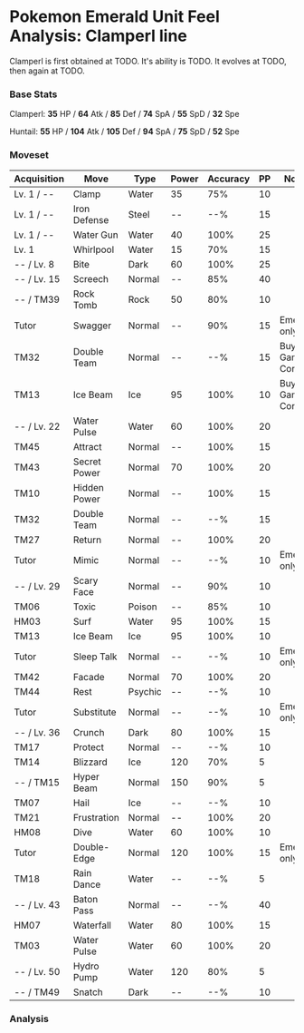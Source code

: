 # Pokemon Emerald Unit Feel Analysis: Clamperl line

Clamperl is first obtained at TODO. It's ability is TODO. It evolves at TODO, then again at TODO.

### Base Stats

Clamperl: **35** HP / **64** Atk / **85** Def / **74** SpA / **55** SpD / **32** Spe

Huntail: **55** HP / **104** Atk / **105** Def / **94** SpA / **75** SpD / **52** Spe

### Moveset

|Acquisition|Move        |Type   |Power|Accuracy|PP |Notes                    |
|---        |---         |---    |---  |---     |---|---                      |
|Lv. 1 / -- |Clamp       |Water  |35   |75%     |10 |                         |
|Lv. 1 / -- |Iron Defense|Steel  |--   |--%     |15 |                         |
|Lv. 1 / -- |Water Gun   |Water  |40   |100%    |25 |                         |
|Lv. 1      |Whirlpool   |Water  |15   |70%     |15 |                         |
|-- / Lv. 8 |Bite        |Dark   |60   |100%    |25 |                         |
|-- / Lv. 15|Screech     |Normal |--   |85%     |40 |                         |
|-- / TM39  |Rock Tomb   |Rock   |50   |80%     |10 |                         |
|Tutor      |Swagger     |Normal |--   |90%     |15 |Emerald only             |
|TM32       |Double Team |Normal |--   |--%     |15 |Buy at Game Corner       |
|TM13       |Ice Beam    |Ice    |95   |100%    |10 |Buy at Game Corner       |
|-- / Lv. 22|Water Pulse |Water  |60   |100%    |20 |                         |
|TM45       |Attract     |Normal |--   |100%    |15 |                         |
|TM43       |Secret Power|Normal |70   |100%    |20 |                         |
|TM10       |Hidden Power|Normal |--   |100%    |15 |                         |
|TM32       |Double Team |Normal |--   |--%     |15 |                         |
|TM27       |Return      |Normal |--   |100%    |20 |                         |
|Tutor      |Mimic       |Normal |--   |--%     |10 |Emerald only             |
|-- / Lv. 29|Scary Face  |Normal |--   |90%     |10 |                         |
|TM06       |Toxic       |Poison |--   |85%     |10 |                         |
|HM03       |Surf        |Water  |95   |100%    |15 |                         |
|TM13       |Ice Beam    |Ice    |95   |100%    |10 |                         |
|Tutor      |Sleep Talk  |Normal |--   |--%     |10 |Emerald only             |
|TM42       |Facade      |Normal |70   |100%    |20 |                         |
|TM44       |Rest        |Psychic|--   |--%     |10 |                         |
|Tutor      |Substitute  |Normal |--   |--%     |10 |Emerald only             |
|-- / Lv. 36|Crunch      |Dark   |80   |100%    |15 |                         |
|TM17       |Protect     |Normal |--   |--%     |10 |                         |
|TM14       |Blizzard    |Ice    |120  |70%     |5  |                         |
|-- / TM15  |Hyper Beam  |Normal |150  |90%     |5  |                         |
|TM07       |Hail        |Ice    |--   |--%     |10 |                         |
|TM21       |Frustration |Normal |--   |100%    |20 |                         |
|HM08       |Dive        |Water  |60   |100%    |10 |                         |
|Tutor      |Double-Edge |Normal |120  |100%    |15 |Emerald only             |
|TM18       |Rain Dance  |Water  |--   |--%     |5  |                         |
|-- / Lv. 43|Baton Pass  |Normal |--   |--%     |40 |                         |
|HM07       |Waterfall   |Water  |80   |100%    |15 |                         |
|TM03       |Water Pulse |Water  |60   |100%    |20 |                         |
|-- / Lv. 50|Hydro Pump  |Water  |120  |80%     |5  |                         |
|-- / TM49  |Snatch      |Dark   |--   |--%     |10 |                         |

### Analysis